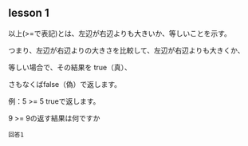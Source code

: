 lesson 1
------------------
以上(>=で表記)とは、左辺が右辺よりも大きいか、等しいことを示す。

つまり、左辺が右辺よりの大きさを比較して、左辺が右辺よりも大きくか、

等しい場合で、その結果を true（真）、

さもなくばfalse（偽）で返します。

例：5 >= 5 trueで返します。

9 >= 9の返す結果は何ですか

```
回答1
```